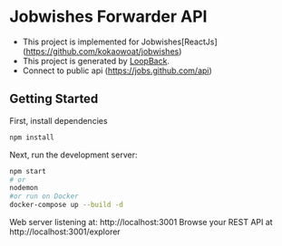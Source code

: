 # Jobwishes Forwarder API
- This project is implemented for Jobwishes[ReactJs] (https://github.com/kokaowoat/jobwishes)
- This project is generated by [LoopBack](http://loopback.io).
- Connect to public api (https://jobs.github.com/api)

## Getting Started
First, install dependencies
```bash
npm install
```
Next, run the development server:
```bash
npm start
# or
nodemon
#or run on Docker
docker-compose up --build -d
```
Web server listening at: http://localhost:3001
Browse your REST API at http://localhost:3001/explorer